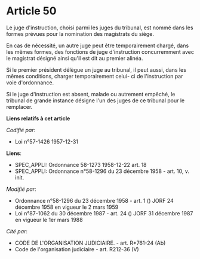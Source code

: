 # Article 50

Le juge d'instruction, choisi parmi les juges du tribunal, est nommé dans les formes prévues pour la nomination des
magistrats du siège.

En cas de nécessité, un autre juge peut être temporairement chargé, dans les mêmes formes, des fonctions de juge
d'instruction concurremment avec le magistrat désigné ainsi qu'il est dit au premier alinéa.

Si le premier président délègue un juge au tribunal, il peut aussi, dans les mêmes conditions, charger temporairement celui-
ci de l'instruction par voie d'ordonnance.

Si le juge d'instruction est absent, malade ou autrement empêché, le tribunal de grande instance désigne l'un des juges de ce
tribunal pour le remplacer.

**Liens relatifs à cet article**

_Codifié par_:

  - Loi n°57-1426 1957-12-31

**Liens**:

  - SPEC_APPLI: Ordonnance 58-1273 1958-12-22 art. 18
  - SPEC_APPLI: Ordonnance n°58-1296 du 23 décembre 1958 - art. 10, v. init.

_Modifié par_:

  - Ordonnance n°58-1296 du 23 décembre 1958 - art. 1 () JORF 24 décembre 1958 en vigueur le 2 mars 1959
  - Loi n°87-1062 du 30 décembre 1987 - art. 24 () JORF 31 décembre 1987 en vigueur le 1er mars 1988

_Cité par_:

  - CODE DE L'ORGANISATION JUDICIAIRE. - art. R*761-24 (Ab)
  - Code de l'organisation judiciaire - art. R212-36 (V)
